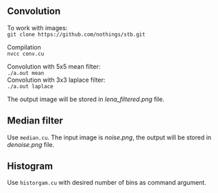 ## Convolution

To work with images: \
`git clone https://github.com/nothings/stb.git`

Compilation \
`nvcc conv.cu` 

Convolution with 5x5 mean filter:\
`./a.out mean` \
Convolution with 3x3 laplace filter:\
`./a.out laplace`

The output image will be stored in *lena_filtered.png* file.

## Median filter

Use `median.cu`. The input image is *noise.png*, the output will be stored in *denoise.png* file.

## Histogram

Use `historgam.cu` with desired number of bins as command argument.
